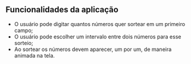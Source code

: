 ## Funcionalidades da aplicação

- O usuário pode digitar quantos números quer sortear em um primeiro campo;
- O usuário pode escolher um intervalo entre dois números para esse sorteio;
- Ao sortear os números devem aparecer, um por um, de maneira animada na tela.